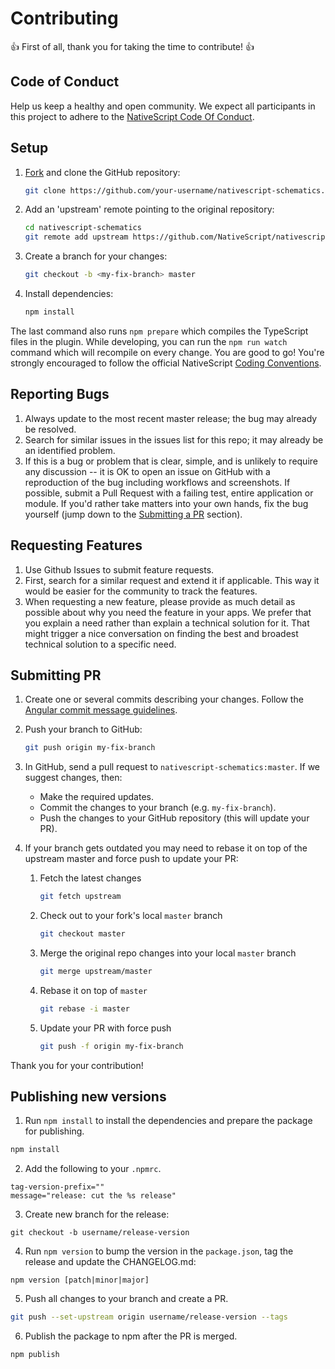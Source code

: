 # Contributing

:+1: First of all, thank you for taking the time to contribute! :+1:


## Code of Conduct
Help us keep a healthy and open community. We expect all participants in this project to adhere to the [NativeScript Code Of Conduct](https://github.com/NativeScript/codeofconduct).


## Setup

1. [Fork](https://help.github.com/articles/fork-a-repo/) and clone the GitHub repository:
    ```bash
    git clone https://github.com/your-username/nativescript-schematics.git
    ```

2. Add an 'upstream' remote pointing to the original repository:
    ```bash
    cd nativescript-schematics
    git remote add upstream https://github.com/NativeScript/nativescript-schematics.git
    ```

3. Create a branch for your changes:
    ```bash
    git checkout -b <my-fix-branch> master
    ```

4. Install dependencies:
    ```bash
    npm install
    ```

The last command also runs `npm prepare` which compiles the TypeScript files in the plugin. 
While developing, you can run the `npm run watch` command which will recompile on every change.
You are good to go! You're strongly encouraged to follow the official NativeScript [Coding Conventions](https://github.com/NativeScript/NativeScript/blob/master/CodingConvention.md).

## Reporting Bugs

1. Always update to the most recent master release; the bug may already be resolved.
2. Search for similar issues in the issues list for this repo; it may already be an identified problem.
3. If this is a bug or problem that is clear, simple, and is unlikely to require any discussion -- it is OK to open an issue on GitHub with a reproduction of the bug including workflows and screenshots. If possible, submit a Pull Request with a failing test, entire application or module. If you'd rather take matters into your own hands, fix the bug yourself (jump down to the [Submitting a PR](#submitting-pr) section).

## Requesting Features

1. Use Github Issues to submit feature requests.
2. First, search for a similar request and extend it if applicable. This way it would be easier for the community to track the features.
3. When requesting a new feature, please provide as much detail as possible about why you need the feature in your apps. We prefer that you explain a need rather than explain a technical solution for it. That might trigger a nice conversation on finding the best and broadest technical solution to a specific need.

## Submitting PR

1. Create one or several commits describing your changes. Follow the [Angular commit message guidelines](https://docs.google.com/document/d/1QrDFcIiPjSLDn3EL15IJygNPiHORgU1_OOAqWjiDU5Y/edit#heading=h.uyo6cb12dt6w).

2. Push your branch to GitHub:
    ```bash
    git push origin my-fix-branch
    ```

3. In GitHub, send a pull request to `nativescript-schematics:master`. If we suggest changes, then:

    *   Make the required updates.
    *   Commit the changes to your branch (e.g. `my-fix-branch`).
    *   Push the changes to your GitHub repository (this will update your PR).

4. If your branch gets outdated you may need to rebase it on top of the upstream master and force push to update your PR:

    1. Fetch the latest changes
        ```bash
        git fetch upstream
        ```

    2. Check out to your fork's local `master` branch
        ```bash
        git checkout master
        ```

    3. Merge the original repo changes into your local `master` branch
        ```bash
        git merge upstream/master
        ```

    4. Rebase it on top of `master`
        ```bash
        git rebase -i master
        ```

    5. Update your PR with force push
        ```bash
        git push -f origin my-fix-branch
        ```

Thank you for your contribution!

## Publishing new versions

1. Run `npm install` to install the dependencies and prepare the package for publishing.
```bash
npm install
```

2. Add the following to your `.npmrc`.
```
tag-version-prefix=""
message="release: cut the %s release"
```

3. Create new branch for the release:
```
git checkout -b username/release-version
```

4. Run `npm version` to bump the version in the `package.json`, tag the release and update the CHANGELOG.md:
```
npm version [patch|minor|major]
```

5. Push all changes to your branch and create a PR.
```bash
git push --set-upstream origin username/release-version --tags
```

6. Publish the package to npm after the PR is merged.
```bash
npm publish
```

